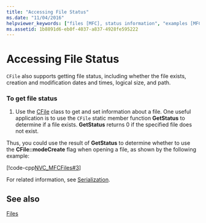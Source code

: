 ```yaml
---
title: "Accessing File Status"
ms.date: "11/04/2016"
helpviewer_keywords: ["files [MFC], status information", "examples [MFC], file status", "files [MFC], accessing", "file status [MFC]", "status of files [MFC]"]
ms.assetid: 1b8891d6-eb0f-4037-a837-4928fe595222
---
```

# Accessing File Status

`CFile` also supports getting file status, including whether the file exists, creation and modification dates and times, logical size, and path.

### To get file status

1. Use the [CFile](reference/cfile-class.md) class to get and set information about a file. One useful application is to use the `CFile` static member function **GetStatus** to determine if a file exists. **GetStatus** returns 0 if the specified file does not exist.

Thus, you could use the result of **GetStatus** to determine whether to use the **CFile::modeCreate** flag when opening a file, as shown by the following example:

[!code-cpp[NVC_MFCFiles#3](../atl-mfc-shared/reference/codesnippet/cpp/accessing-file-status_1.cpp)]

For related information, see [Serialization](serialization-in-mfc.md).

## See also

[Files](files-in-mfc.md)
